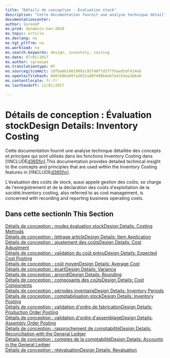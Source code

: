 ```yaml
---
title: "Détails de conception - Évaluation stock"
description: "Cette documentation fournit une analyse technique détaillée des concepts et principes qui sont utilisés avec les fonctionnalités de coûts ajustés dans [!INCLUDE[d365fin](includes/d365fin_md.md)]."
documentationcenter: 
author: SorenGP
ms.prod: dynamics-nav-2018
ms.topic: article
ms.devlang: na
ms.tgt_pltfrm: na
ms.workload: na
ms.search.keywords: design, inventory, costing
ms.date: 07/01/2017
ms.author: sgroespe
ms.translationtype: HT
ms.sourcegitcommit: 1dfba8b14019991c95f40ffd5f7fbaed5df414eb
ms.openlocfilehash: 8403486a897a3031ad0f488b4eb7e415daa1b8a0
ms.contentlocale: fr-fr
ms.lasthandoff: 12/01/2017

---
```

# <a name="design-details-inventory-costing"></a><span data-ttu-id="35228-103">Détails de conception : Évaluation stock</span><span class="sxs-lookup"><span data-stu-id="35228-103">Design Details: Inventory Costing</span></span>
<span data-ttu-id="35228-104">Cette documentation fournit une analyse technique détaillée des concepts et principes qui sont utilisés dans les fonctions Inventory Costing dans [!INCLUDE[d365fin](includes/d365fin_md.md)].</span><span class="sxs-lookup"><span data-stu-id="35228-104">This documentation provides detailed technical insight to the concepts and principles that are used within the Inventory Costing features in [!INCLUDE[d365fin](includes/d365fin_md.md)].</span></span>  

<span data-ttu-id="35228-105">L'évaluation des coûts de stock, aussi appelé gestion des coûts, se charge de l'enregistrement et de la déclaration des coûts d'exploitation de la société.</span><span class="sxs-lookup"><span data-stu-id="35228-105">Inventory costing, also referred to as cost management, is concerned with recording and reporting business operating costs.</span></span>  

## <a name="in-this-section"></a><span data-ttu-id="35228-106">Dans cette section</span><span class="sxs-lookup"><span data-stu-id="35228-106">In This Section</span></span>  
[<span data-ttu-id="35228-107">Détails de conception : modes évaluation stock</span><span class="sxs-lookup"><span data-stu-id="35228-107">Design Details: Costing Methods</span></span>](design-details-costing-methods.md)  
[<span data-ttu-id="35228-108">Détails de conception : lettrage article</span><span class="sxs-lookup"><span data-stu-id="35228-108">Design Details: Item Application</span></span>](design-details-item-application.md)  
[<span data-ttu-id="35228-109">Détails de conception : ajustement des coûts</span><span class="sxs-lookup"><span data-stu-id="35228-109">Design Details: Cost Adjustment</span></span>](design-details-cost-adjustment.md)  
[<span data-ttu-id="35228-110">Détails de conception : validation du coût prévu</span><span class="sxs-lookup"><span data-stu-id="35228-110">Design Details: Expected Cost Posting</span></span>](design-details-expected-cost-posting.md)  
[<span data-ttu-id="35228-111">Détails de conception : coût moyen</span><span class="sxs-lookup"><span data-stu-id="35228-111">Design Details: Average Cost</span></span>](design-details-average-cost.md)  
[<span data-ttu-id="35228-112">Détails de conception : écart</span><span class="sxs-lookup"><span data-stu-id="35228-112">Design Details: Variance</span></span>](design-details-variance.md)  
[<span data-ttu-id="35228-113">Détails de conception : arrondi</span><span class="sxs-lookup"><span data-stu-id="35228-113">Design Details: Rounding</span></span>](design-details-rounding.md)  
[<span data-ttu-id="35228-114">Détails de conception : composants des coûts</span><span class="sxs-lookup"><span data-stu-id="35228-114">Design Details: Cost Components</span></span>](design-details-cost-components.md)  
[<span data-ttu-id="35228-115">Détails de conception : périodes inventaire</span><span class="sxs-lookup"><span data-stu-id="35228-115">Design Details: Inventory Periods</span></span>](design-details-inventory-periods.md)  
[<span data-ttu-id="35228-116">Détails de conception : comptabilisation stock</span><span class="sxs-lookup"><span data-stu-id="35228-116">Design Details: Inventory Posting</span></span>](design-details-inventory-posting.md)  
[<span data-ttu-id="35228-117">Détails de conception : validation d'ordre de fabrication</span><span class="sxs-lookup"><span data-stu-id="35228-117">Design Details: Production Order Posting</span></span>](design-details-production-order-posting.md)  
[<span data-ttu-id="35228-118">Détails de conception : validation d'ordre d'assemblage</span><span class="sxs-lookup"><span data-stu-id="35228-118">Design Details: Assembly Order Posting</span></span>](design-details-assembly-order-posting.md)  
[<span data-ttu-id="35228-119">Détails de conception : rapprochement de comptabilité</span><span class="sxs-lookup"><span data-stu-id="35228-119">Design Details: Reconciliation with the General Ledger</span></span>](design-details-reconciliation-with-the-general-ledger.md)  
[<span data-ttu-id="35228-120">Détails de conception : comptes de la comptabilité</span><span class="sxs-lookup"><span data-stu-id="35228-120">Design Details: Accounts in the General Ledger</span></span>](design-details-accounts-in-the-general-ledger.md)  
[<span data-ttu-id="35228-121">Détails de conception : réévaluation</span><span class="sxs-lookup"><span data-stu-id="35228-121">Design Details: Revaluation</span></span>](design-details-revaluation.md)

